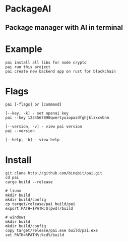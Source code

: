 # PackageAI

## Package manager with AI in terminal

# Example
```shell
pai install all libs for node crypto
pai run this project
pai create new backend app on rust for blockchain
```

# Flags
```shell
pai [-flags] or [command]

[--key, -k] - set openai key
pai --key 1234567890qwertyuiopasdfghjklzxcvbnm

[--version, -v] - view pai version
pai --version

[--help, -h] - view help
```

# Install
```shell
git clone http://github.com/binqbit/pai.git
cd pai
cargo build --release

# liunx
mkdir build
mkdir build/config
cp target/release/pai build/pai
export PATH=$PATH:$(pwd)/build

# windows
mkdir build
mkdir build/config
copy target/release/pai.exe build/pai.exe
set PATH=%PATH%;%cd%/build
```

